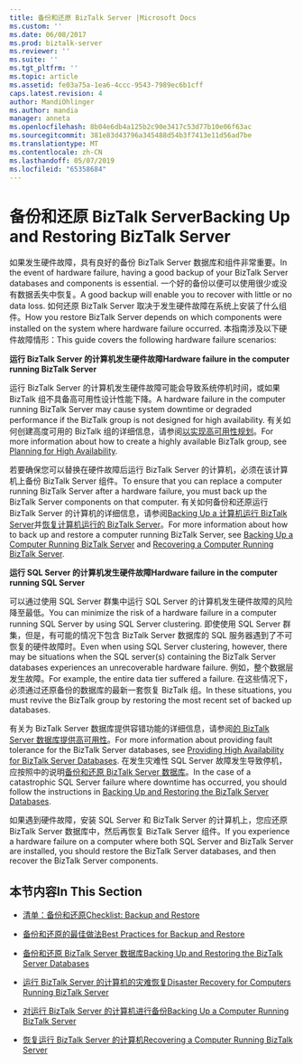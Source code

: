 ```yaml
---
title: 备份和还原 BizTalk Server |Microsoft Docs
ms.custom: ''
ms.date: 06/08/2017
ms.prod: biztalk-server
ms.reviewer: ''
ms.suite: ''
ms.tgt_pltfrm: ''
ms.topic: article
ms.assetid: fe03a75a-1ea6-4ccc-9543-7989ec6b1cff
caps.latest.revision: 4
author: MandiOhlinger
ms.author: mandia
manager: anneta
ms.openlocfilehash: 8b04e6db4a125b2c90e3417c53d77b10e06f63ac
ms.sourcegitcommit: 381e83d43796a345488d54b3f7413e11d56ad7be
ms.translationtype: MT
ms.contentlocale: zh-CN
ms.lasthandoff: 05/07/2019
ms.locfileid: "65358684"
---
```

# <a name="backing-up-and-restoring-biztalk-server"></a><span data-ttu-id="4991e-102">备份和还原 BizTalk Server</span><span class="sxs-lookup"><span data-stu-id="4991e-102">Backing Up and Restoring BizTalk Server</span></span>
<span data-ttu-id="4991e-103">如果发生硬件故障，具有良好的备份 BizTalk Server 数据库和组件非常重要。</span><span class="sxs-lookup"><span data-stu-id="4991e-103">In the event of hardware failure, having a good backup of your BizTalk Server databases and components is essential.</span></span> <span data-ttu-id="4991e-104">一个好的备份以便可以使用很少或没有数据丢失中恢复。</span><span class="sxs-lookup"><span data-stu-id="4991e-104">A good backup will enable you to recover with little or no data loss.</span></span> <span data-ttu-id="4991e-105">如何还原 BizTalk Server 取决于发生硬件故障在系统上安装了什么组件。</span><span class="sxs-lookup"><span data-stu-id="4991e-105">How you restore BizTalk Server depends on which components were installed on the system where hardware failure occurred.</span></span> <span data-ttu-id="4991e-106">本指南涉及以下硬件故障情形：</span><span class="sxs-lookup"><span data-stu-id="4991e-106">This guide covers the following hardware failure scenarios:</span></span>  
  
 <span data-ttu-id="4991e-107">**运行 BizTalk Server 的计算机发生硬件故障**</span><span class="sxs-lookup"><span data-stu-id="4991e-107">**Hardware failure in the computer running BizTalk Server**</span></span>  
  
 <span data-ttu-id="4991e-108">运行 BizTalk Server 的计算机发生硬件故障可能会导致系统停机时间，或如果 BizTalk 组不具备高可用性设计性能下降。</span><span class="sxs-lookup"><span data-stu-id="4991e-108">A hardware failure in the computer running BizTalk Server may cause system downtime or degraded performance if the BizTalk group is not designed for high availability.</span></span> <span data-ttu-id="4991e-109">有关如何创建高度可用的 BizTalk 组的详细信息，请参阅[以实现高可用性规划](../core/planning-for-high-availability3.md)。</span><span class="sxs-lookup"><span data-stu-id="4991e-109">For more information about how to create a highly available BizTalk group, see [Planning for High Availability](../core/planning-for-high-availability3.md).</span></span>  
  
 <span data-ttu-id="4991e-110">若要确保您可以替换在硬件故障后运行 BizTalk Server 的计算机，必须在该计算机上备份 BizTalk Server 组件。</span><span class="sxs-lookup"><span data-stu-id="4991e-110">To ensure that you can replace a computer running BizTalk Server after a hardware failure, you must back up the BizTalk Server components on that computer.</span></span> <span data-ttu-id="4991e-111">有关如何备份和还原运行 BizTalk Server 的计算机的详细信息，请参阅[Backing Up a 计算机运行 BizTalk Server](../core/backing-up-a-computer-running-biztalk-server.md)并[恢复计算机运行的 BizTalk Server](../core/recovering-a-computer-running-biztalk-server.md)。</span><span class="sxs-lookup"><span data-stu-id="4991e-111">For more information about how to back up and restore a computer running BizTalk Server, see [Backing Up a Computer Running BizTalk Server](../core/backing-up-a-computer-running-biztalk-server.md) and [Recovering a Computer Running BizTalk Server](../core/recovering-a-computer-running-biztalk-server.md).</span></span>  
  
 <span data-ttu-id="4991e-112">**运行 SQL Server 的计算机发生硬件故障**</span><span class="sxs-lookup"><span data-stu-id="4991e-112">**Hardware failure in the computer running SQL Server**</span></span>  
  
 <span data-ttu-id="4991e-113">可以通过使用 SQL Server 群集中运行 SQL Server 的计算机发生硬件故障的风险降至最低。</span><span class="sxs-lookup"><span data-stu-id="4991e-113">You can minimize the risk of a hardware failure in a computer running SQL Server by using SQL Server clustering.</span></span> <span data-ttu-id="4991e-114">即使使用 SQL Server 群集，但是，有可能的情况下包含 BizTalk Server 数据库的 SQL 服务器遇到了不可恢复的硬件故障时。</span><span class="sxs-lookup"><span data-stu-id="4991e-114">Even when using SQL Server clustering, however, there may be situations when the SQL server(s) containing the BizTalk Server databases experiences an unrecoverable hardware failure.</span></span> <span data-ttu-id="4991e-115">例如，整个数据层发生故障。</span><span class="sxs-lookup"><span data-stu-id="4991e-115">For example, the entire data tier suffered a failure.</span></span> <span data-ttu-id="4991e-116">在这些情况下，必须通过还原备份的数据库的最新一套恢复 BizTalk 组。</span><span class="sxs-lookup"><span data-stu-id="4991e-116">In these situations, you must revive the BizTalk group by restoring the most recent set of backed up databases.</span></span>  
  
 <span data-ttu-id="4991e-117">有关为 BizTalk Server 数据库提供容错功能的详细信息，请参阅[的 BizTalk Server 数据库提供高可用性](../core/providing-high-availability-for-biztalk-server-databases.md)。</span><span class="sxs-lookup"><span data-stu-id="4991e-117">For more information about providing fault tolerance for the BizTalk Server databases, see [Providing High Availability for BizTalk Server Databases](../core/providing-high-availability-for-biztalk-server-databases.md).</span></span> <span data-ttu-id="4991e-118">在发生灾难性 SQL Server 故障发生导致停机，应按照中的说明[备份和还原 BizTalk Server 数据库](../core/backing-up-and-restoring-the-biztalk-server-databases.md)。</span><span class="sxs-lookup"><span data-stu-id="4991e-118">In the case of a catastrophic SQL Server failure where downtime has occurred, you should follow the instructions in [Backing Up and Restoring the BizTalk Server Databases](../core/backing-up-and-restoring-the-biztalk-server-databases.md).</span></span>  
  
 <span data-ttu-id="4991e-119">如果遇到硬件故障，安装 SQL Server 和 BizTalk Server 的计算机上，您应还原 BizTalk Server 数据库中，然后再恢复 BizTalk Server 组件。</span><span class="sxs-lookup"><span data-stu-id="4991e-119">If you experience a hardware failure on a computer where both SQL Server and BizTalk Server are installed, you should restore the BizTalk Server databases, and then recover the BizTalk Server components.</span></span>  
  
## <a name="in-this-section"></a><span data-ttu-id="4991e-120">本节内容</span><span class="sxs-lookup"><span data-stu-id="4991e-120">In This Section</span></span>  
  
-   [<span data-ttu-id="4991e-121">清单：备份和还原</span><span class="sxs-lookup"><span data-stu-id="4991e-121">Checklist: Backup and Restore</span></span>](../core/checklist-backup-and-restore.md)  
  
-   [<span data-ttu-id="4991e-122">备份和还原的最佳做法</span><span class="sxs-lookup"><span data-stu-id="4991e-122">Best Practices for Backup and Restore</span></span>](../core/best-practices-for-backup-and-restore.md)  
  
-   [<span data-ttu-id="4991e-123">备份和还原 BizTalk Server 数据库</span><span class="sxs-lookup"><span data-stu-id="4991e-123">Backing Up and Restoring the BizTalk Server Databases</span></span>](../core/backing-up-and-restoring-the-biztalk-server-databases.md)  
  
-   [<span data-ttu-id="4991e-124">运行 BizTalk Server 的计算机的灾难恢复</span><span class="sxs-lookup"><span data-stu-id="4991e-124">Disaster Recovery for Computers Running BizTalk Server</span></span>](../core/disaster-recovery-for-computers-running-biztalk-server.md)  
  
-   [<span data-ttu-id="4991e-125">对运行 BizTalk Server 的计算机进行备份</span><span class="sxs-lookup"><span data-stu-id="4991e-125">Backing Up a Computer Running BizTalk Server</span></span>](../core/backing-up-a-computer-running-biztalk-server.md)  
  
-   [<span data-ttu-id="4991e-126">恢复运行 BizTalk Server 的计算机</span><span class="sxs-lookup"><span data-stu-id="4991e-126">Recovering a Computer Running BizTalk Server</span></span>](../core/recovering-a-computer-running-biztalk-server.md)